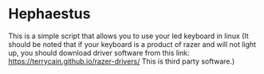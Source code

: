 # Hephaestus
This is a simple script that allows you to use your led keyboard in linux
(It should be noted that if your keyboard is a product of razer and will not light up, you should download driver software from this link: https://terrycain.github.io/razer-drivers/
This is third party software.)

